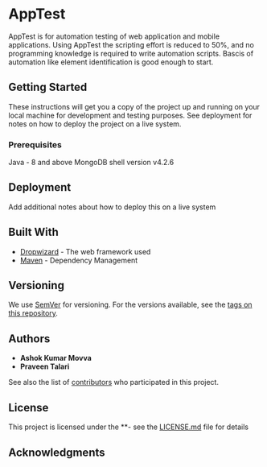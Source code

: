 # AppTest
AppTest is for automation testing of web application and mobile applications.
Using AppTest the scripting effort is reduced to 50%, and no programming knowledge is required to write automation scripts.
Bascis of automation like element identification is good enough to start.

## Getting Started

These instructions will get you a copy of the project up and running on your local machine for development and testing purposes. 
See deployment for notes on how to deploy the project on a live system.

### Prerequisites
Java - 8 and above
MongoDB shell version v4.2.6

## Deployment

Add additional notes about how to deploy this on a live system

## Built With

* [Dropwizard](http://www.dropwizard.io/1.0.2/docs/) - The web framework used
* [Maven](https://maven.apache.org/) - Dependency Management

## Versioning

We use [SemVer](http://semver.org/) for versioning. For the versions available, see the [tags on this repository](https://github.com/movvaashok/AppTest/tags). 

## Authors

* **Ashok Kumar Movva**
* **Praveen Talari**

See also the list of [contributors](https://github.com/movvaashok/AppTest/contributors) who participated in this project.

## License

This project is licensed under the **- see the [LICENSE.md](LICENSE.md) file for details

## Acknowledgments
